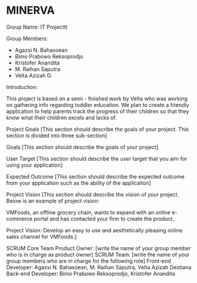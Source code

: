 # MINERVA
Group Name: IT Projecttt

Group Members:
- Agazsi N. Bahasoean
- Bimo Prabowo Reksoprodjo
- Kristofer Anandita
- M. Raihan Saputra
- Velta Azizah D.


Introduction:

This project is based on a semi - finished work by Velta who was working on gathering info regarding toddler education. We plan to create a friendly application to help parents track the progress of their children so that they know what their children excels and lacks of.


Project Goals
[This section should describe the goals of your project.  This section is divided into three sub-section]

Goals
[This section should describe the goals of your project]

User Target
[This section should describe the user target that you aim for using your application]

Expected Outcome
[This section should describe the expected outcome from your application such as the ability of the applicaiton]


Project Vision
[This section should describe the vision of your project.  Below is an example of project vision:

VMFoods, an offline grocery chain, wants to expand with an online e-commerce portal and has contacted your firm to create the product.

Project Vision: Develop an easy to use and aesthetically pleasing online sales channel for VMFoods.]


SCRUM Core Team
Product Owner: [write the name of your group member who is in charge as product owner]
SCRUM Team: [write the name of your group members who are in charge for the following role]
Front-end Developer: Agazsi N. Bahasoean, M. Raihan Saputra, Velta Azizah Destiana
Back-end Developer: Bimo Prabowo Reksoprodjo, Kristofer Anandita

